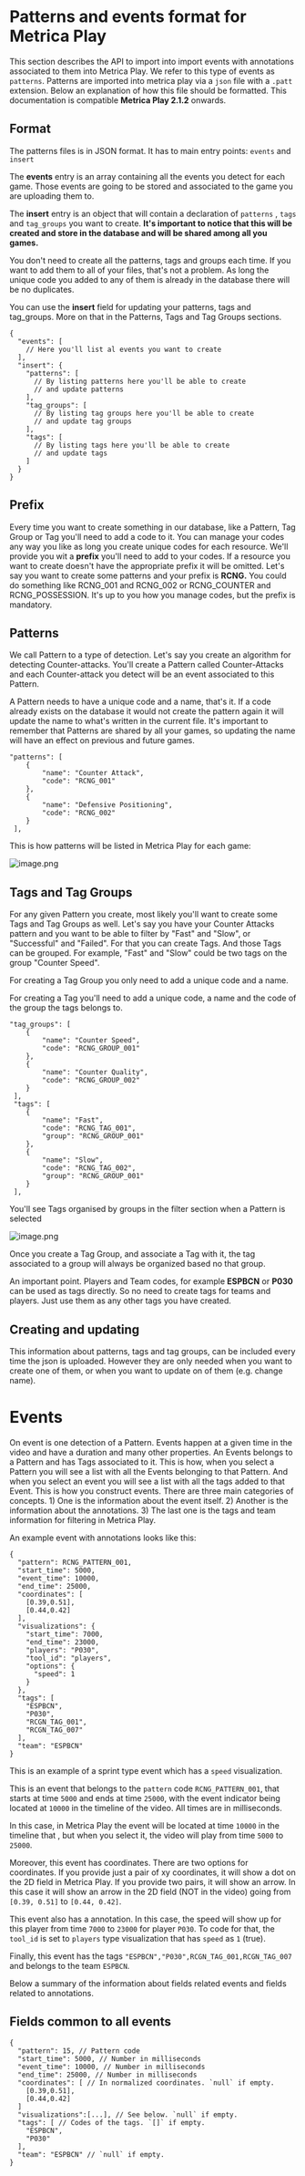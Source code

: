 

# Patterns and events format for Metrica Play
This section describes the API to import into import events with annotations associated to them into Metrica Play. We refer to this type of events as `patterns`. Patterns are imported into metrica play via a `json` file with a `.patt` extension. Below an explanation of how this file should be formatted. This documentation is compatible **Metrica Play 2.1.2** onwards.

## Format

The patterns files is in JSON format. It has to main entry points: `events` and `insert`

The **events** entry is an array containing all the events you detect for each game. Those events are going to be stored and associated to the game you are uploading them to.

The **insert** entry is an object that will contain a declaration of `patterns` , `tags` and `tag_groups` you want to create. **It's important to notice that this will be created and store in the database and will be shared among all you games.**

You don't need to create all the patterns, tags and groups each time. If you want to add them to all of your files, that's not a problem. As long the unique code you added to any of them is already in the database there will be no duplicates.

You can use the **insert** field for updating your patterns, tags and tag_groups. More on that in the Patterns, Tags and Tag Groups sections.

```
{
  "events": [
    // Here you'll list al events you want to create
  ],
  "insert": {
    "patterns": [
      // By listing patterns here you'll be able to create
      // and update patterns
    ],
    "tag_groups": [
      // By listing tag groups here you'll be able to create
      // and update tag groups
    ],
    "tags": [
      // By listing tags here you'll be able to create
      // and update tags
    ]
  }
}
```

## Prefix

Every time you want to create something in our database, like a Pattern, Tag Group or Tag you'll need to add a code to it. You can manage your codes any way you like as long you create unique codes for each resource. We'll provide you wit a **prefix** you'll need to add to your codes. If a resource you want to create doesn't have the appropriate prefix it will be omitted. Let's say you want to create some patterns and your prefix is **RCNG.** You could do something like RCNG_001 and RCNG_002 or RCNG_COUNTER and RCNG_POSSESSION. It's up to you how you manage codes, but the prefix is mandatory.

## Patterns

We call Pattern to a type of detection. Let's say you create an algorithm for detecting Counter-attacks. You'll create a Pattern called Counter-Attacks and each Counter-attack you detect will be an event associated to this Pattern.

A Pattern needs to have a unique code and a name, that's it. If a code already exists on the database it would not create the pattern again it will update the name to what's written in the current file. It's important to remember that Patterns are shared by all your games, so updating the name will have an effect on previous and future games.

```
"patterns": [
    {
        "name": "Counter Attack",
        "code": "RCNG_001"
    },
    {
        "name": "Defensive Positioning",
        "code": "RCNG_002"
    }
 ],
```

This is how patterns will be listed in Metrica Play for each game:

![image.png](https://storage.googleapis.com/slite-api-files-production/files/e161fbb9-ed22-4329-98f7-5a8d0c0b2285/image.png)

## Tags and Tag Groups

For any given Pattern you create, most likely you'll want to create some Tags and Tag Groups as well. Let's say you have your Counter Attacks pattern and you want to be able to filter by "Fast" and "Slow", or "Successful" and "Failed". For that you can create Tags. And those Tags can be grouped. For example, "Fast" and "Slow" could be two tags on the group "Counter Speed".

For creating a Tag Group you only need to add a unique code and a name.

For creating a Tag you'll need to add a unique code, a name and the code of the group the tags belongs to.

```
"tag_groups": [
    {
        "name": "Counter Speed",
        "code": "RCNG_GROUP_001"
    },
    {
        "name": "Counter Quality",
        "code": "RCNG_GROUP_002"
    }
 ],
 "tags": [
    {
        "name": "Fast",
        "code": "RCNG_TAG_001",
        "group": "RCNG_GROUP_001"
    },
    {
        "name": "Slow",
        "code": "RCNG_TAG_002",
        "group": "RCNG_GROUP_001"
    }
 ],
```

You'll see Tags organised by groups in the filter section when a Pattern is selected

![image.png](https://storage.googleapis.com/slite-api-files-production/files/967dd7e4-6d86-4a07-9acc-3df7ba14438c/image.png)

Once you create a Tag Group, and associate a Tag with it, the tag associated to a group will always be organized based no that group.

An important point. Players and Team codes, for example **ESPBCN** or **P030** can be used as tags directly. So no need to create tags for teams and players. Just use them as any other tags you have created. 

## Creating and updating

This information about patterns, tags and tag groups, can be included every time the json is uploaded. However they are only needed when you want to create one of them, or when you want to update on of them (e.g. change name).  


# Events

On event is one detection of a Pattern. Events happen at a given time in the video and have a duration and many other properties. An Events belongs to a Pattern and has Tags associated to it. This is how, when you select a Pattern you will see a list with all the Events belonging to that Pattern. And when you select an event you will see a list with all the tags added to that Event. This is how you construct events. There are three main categories of concepts. 1) One is the information about the event itself. 2) Another is the information about the annotations. 3) The last one is the tags and team information for filtering in Metrica Play. 

An example event with annotations looks like this:

```
{
  "pattern": RCNG_PATTERN_001,
  "start_time": 5000,
  "event_time": 10000,
  "end_time": 25000,
  "coordinates": [
    [0.39,0.51],
    [0.44,0.42]
  ],
  "visualizations": {
    "start_time": 7000,
    "end_time": 23000,
    "players": "P030",
    "tool_id": "players",
    "options": {
      "speed": 1
    }
  },
  "tags": [
    "ESPBCN",
    "P030",
    "RCGN_TAG_001",
    "RCGN_TAG_007"
  ],
  "team": "ESPBCN"
}
```

This is an example of a sprint type event which has a `speed` visualization. 

This is an event that belongs to the `pattern` code  `RCNG_PATTERN_001`, that starts at time `5000` and ends at time `25000`, with the event indicator being located at `10000` in the timeline of the video. All times are in milliseconds. 

In this case, in Metrica Play the event will be located at time `10000` in the timeline that , but when you select it, the video will play from time `5000` to `25000`. 

Moreover, this event has coordinates. There are two options for coordinates. If you provide just a pair of xy coordinates, it will show a dot on the 2D field in Metrica Play. If you provide two pairs, it will show an arrow. In this case it will show an arrow in the 2D field (NOT in the video) going from `[0.39, 0.51]` to `[0.44, 0.42]`.

This event also has a annotation. In this case, the speed will show up for this player from time `7000` to `23000` for player `P030`. To code for that, the `tool_id` is set to `players` type visualization that has `speed` as `1` (true).

Finally, this event has the tags `"ESPBCN","P030",RCGN_TAG_001,RCGN_TAG_007` and belongs to the team `ESPBCN`.

Below a summary of the information about fields related events and fields related to annotations. 

## Fields common to all events

```
{
  "pattern": 15, // Pattern code
  "start_time": 5000, // Number in milliseconds
  "event_time": 10000, // Number in milliseconds 
  "end_time": 25000, // Number in milliseconds
  "coordinates": [ // In normalized coordinates. `null` if empty.
    [0.39,0.51],
    [0.44,0.42]
  ]
  "visualizations":[...], // See below. `null` if empty.
  "tags": [ // Codes of the tags. `[]` if empty. 
    "ESPBCN",
    "P030"
  ],
  "team": "ESPBCN" // `null` if empty.
}
```